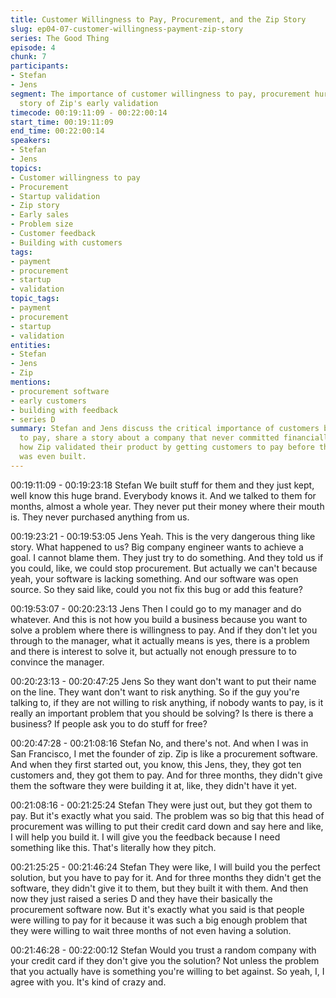 ```yaml
---
title: Customer Willingness to Pay, Procurement, and the Zip Story
slug: ep04-07-customer-willingness-payment-zip-story
series: The Good Thing
episode: 4
chunk: 7
participants:
- Stefan
- Jens
segment: The importance of customer willingness to pay, procurement hurdles, and the
  story of Zip's early validation
timecode: 00:19:11:09 - 00:22:00:14
start_time: 00:19:11:09
end_time: 00:22:00:14
speakers:
- Stefan
- Jens
topics:
- Customer willingness to pay
- Procurement
- Startup validation
- Zip story
- Early sales
- Problem size
- Customer feedback
- Building with customers
tags:
- payment
- procurement
- startup
- validation
topic_tags:
- payment
- procurement
- startup
- validation
entities:
- Stefan
- Jens
- Zip
mentions:
- procurement software
- early customers
- building with feedback
- series D
summary: Stefan and Jens discuss the critical importance of customers being willing
  to pay, share a story about a company that never committed financially, and highlight
  how Zip validated their product by getting customers to pay before the software
  was even built.
---
```


00:19:11:09 - 00:19:23:18
Stefan
We built stuff for them and they just kept, well know this huge brand. Everybody knows it. And
we talked to them for months, almost a whole year. They never put their money where their
mouth is. They never purchased anything from us.

00:19:23:21 - 00:19:53:05
Jens
Yeah. This is the very dangerous thing like story. What happened to us? Big company engineer
wants to achieve a goal. I cannot blame them. They just try to do something. And they told us if
you could, like, we could stop procurement. But actually we can't because yeah, your software
is lacking something. And our software was open source. So they said like, could you not fix this
bug or add this feature?

00:19:53:07 - 00:20:23:13
Jens
Then I could go to my manager and do whatever. And this is not how you build a business
because you want to solve a problem where there is willingness to pay. And if they don't let you
through to the manager, what it actually means is yes, there is a problem and there is interest to
solve it, but actually not enough pressure to to convince the manager.

00:20:23:13 - 00:20:47:25
Jens
So they want don't want to put their name on the line. They want don't want to risk anything. So
if the guy you're talking to, if they are not willing to risk anything, if nobody wants to pay, is it
really an important problem that you should be solving? Is there is there a business? If people
ask you to do stuff for free?

00:20:47:28 - 00:21:08:16
Stefan
No, and there's not. And when I was in San Francisco, I met the founder of zip. Zip is like a
procurement software. And when they first started out, you know, this Jens, they, they got ten
customers and, they got them to pay. And for three months, they didn't give them the software
they were building it at, like, they didn't have it yet.

00:21:08:16 - 00:21:25:24
Stefan
They were just out, but they got them to pay. But it's exactly what you said. The problem was so
big that this head of procurement was willing to put their credit card down and say here and like,
I will help you build it. I will give you the feedback because I need something like this. That's
literally how they pitch.

00:21:25:25 - 00:21:46:24
Stefan
They were like, I will build you the perfect solution, but you have to pay for it. And for three
months they didn't get the software, they didn't give it to them, but they built it with them. And
then now they just raised a series D and they have their basically the procurement software
now. But it's exactly what you said is that people were willing to pay for it because it was such a
big enough problem that they were willing to wait three months of not even having a solution.

00:21:46:28 - 00:22:00:12
Stefan
Would you trust a random company with your credit card if they don't give you the solution? Not
unless the problem that you actually have is something you're willing to bet against. So yeah, I, I
agree with you. It's kind of crazy and.